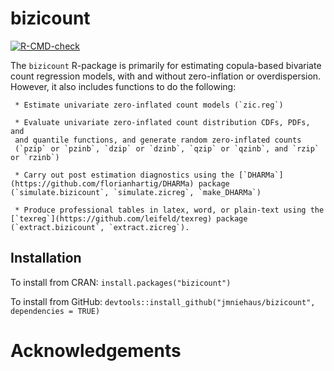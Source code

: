 # bizicount

  <!-- badges: start -->
  [![R-CMD-check](https://github.com/jmniehaus/bizicount/workflows/R-CMD-check/badge.svg)](https://github.com/jmniehaus/bizicount/actions)
  <!-- badges: end -->

The `bizicount` R-package is primarily for estimating copula-based bivariate 
count regression models, with and without zero-inflation or overdispersion. 
However, it also includes functions to do the following:

     * Estimate univariate zero-inflated count models (`zic.reg`)
     
     * Evaluate univariate zero-inflated count distribution CDFs, PDFs, and 
     and quantile functions, and generate random zero-inflated counts 
     (`pzip` or `pzinb`, `dzip` or `dzinb`, `qzip` or `qzinb`, and `rzip` or `rzinb`)
     
     * Carry out post estimation diagnostics using the [`DHARMa`](https://github.com/florianhartig/DHARMa) package (`simulate.bizicount`, `simulate.zicreg`, `make_DHARMa`)
     
     * Produce professional tables in latex, word, or plain-text using the [`texreg`](https://github.com/leifeld/texreg) package (`extract.bizicount`, `extract.zicreg`). 
     
## Installation

To install from CRAN: 
`install.packages("bizicount")`

To install from GitHub:
`devtools::install_github("jmniehaus/bizicount", dependencies = TRUE)`

# Acknowledgements 
